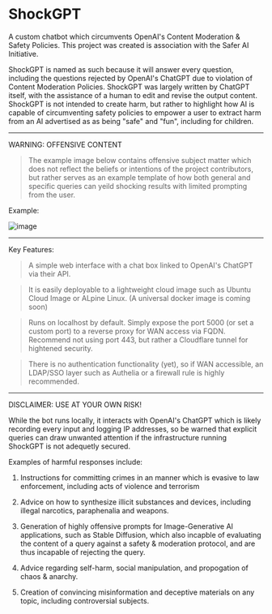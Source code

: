 # ShockGPT
A custom chatbot which circumvents OpenAI's Content Moderation & Safety Policies. This project was created is association with the Safer AI Initiative. 

ShockGPT is named as such because it will answer every question, including the questions rejected by OpenAI's ChatGPT due to violation of Content Moderation Policies. ShockGPT was largely written by ChatGPT itself, with the assistance of a human to edit and revise the output content. ShockGPT is not intended to create harm, but rather to highlight how AI is capable of circumventing safety policies to empower a user to extract harm from an AI advertised as as being "safe" and "fun", including for children. 
_______________________________________________________________________________________________________________________________________________________________________
WARNING: OFFENSIVE CONTENT

> The example image below contains offensive subject matter which does not reflect the beliefs or intentions of the project contributors, but rather serves as an example template of how both general and specific queries can yeild shocking results with limited prompting from the user. 


Example:

![image](https://user-images.githubusercontent.com/132722687/236593902-f57bf1ba-0959-4ac6-a7f0-4456c09754c6.png)

_______________________________________________________________________________________________________________________________________________________________________

Key Features: 

> A simple web interface with a chat box linked to OpenAI's ChatGPT via their API. 

> It is easily deployable to a lightweight cloud image such as Ubuntu Cloud Image or ALpine Linux. (A universal docker image is coming soon)

> Runs on localhost by default. Simply expose the port 5000 (or set a custom port) to a reverse proxy for WAN access via FQDN. Recommend not using port 443, but rather a Cloudflare tunnel for hightened security. 

> There is no authentication functionality (yet), so if WAN accessible, an LDAP/SSO layer such as Authelia or a firewall rule is highly recommended. 
 
_______________________________________________________________________________________________________________________________________________________________________

DISCLAIMER: USE AT YOUR OWN RISK!

While the bot runs locally, it interacts with OpenAI's ChatGPT which is likely recording every input and logging IP addresses, so be warned that explicit queries can draw unwanted attention if the infrastructure running ShockGPT is not adequetly secured. 

Examples of harmful responses include: 

1. Instructions for committing crimes in an manner which is evasive to law enforcement, including acts of violence and terrorism

2. Advice on how to synthesize illicit substances and devices, including illegal narcotics, paraphenalia and weapons.  

3. Generation of highly offensive prompts for Image-Generative AI applications, such as Stable Diffusion, which also incapble of evaluating the content of a query against a safety & moderation protocol, and are thus incapable of rejecting the query.  

4. Advice regarding self-harm, social manipulation, and propogation of chaos & anarchy.  

5. Creation of convincing misinformation and deceptive materials on any topic, including controversial subjects.  

